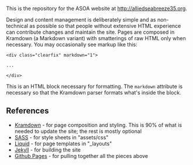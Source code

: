 
This is the repository for the ASOA website at http://alliedseabreeze35.org.

Design and content management is deliberately simple and as non-technical
as possible so that people without extensive HTML experience can contribute
changes and maintain the site. Pages are composed in Kramdown (a Markdown
variant) with smatterings of raw HTML only when necessary. You may occasionally
see markup like this:

    <div class="clearfix" markdown="1">

    ...

    </div>

This is an HTML block necessary for formatting. The `markdown` attribute is necessary
so that the Kramdown parser formats what's inside the block.

## References ##

* [Kramdown](https://kramdown.gettalong.org/documentation.html) - for page composition and styling.
  This is 90% of what is needed to update the site; the rest is mostly optional
* [SASS](https://sass-lang.com/documentation/) - for style sheets in "assets/css"
* [Liquid](https://shopify.github.io/liquid/) - for page templates in "\_layouts"
* [Jekyll](https://jekyllrb.com/) - for building the site
* [Github Pages](https://pages.github.com/) - for pulling together all the pieces above
